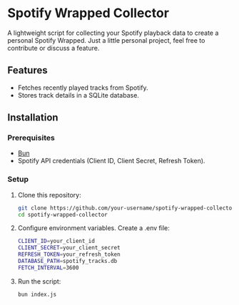 # Spotify Wrapped Collector

A lightweight script for collecting your Spotify playback data to create a personal Spotify Wrapped.
Just a little personal project, feel free to contribute or discuss a feature.

## Features

-   Fetches recently played tracks from Spotify.
-   Stores track details in a SQLite database.

## Installation

### Prerequisites

-   [Bun](https://bun.sh/)
-   Spotify API credentials (Client ID, Client Secret, Refresh Token).

### Setup

1. Clone this repository:

    ```bash
    git clone https://github.com/your-username/spotify-wrapped-collector.git
    cd spotify-wrapped-collector
    ```

2. Configure environment variables. Create a .env file:

    ```bash
    CLIENT_ID=your_client_id
    CLIENT_SECRET=your_client_secret
    REFRESH_TOKEN=your_refresh_token
    DATABASE_PATH=spotify_tracks.db
    FETCH_INTERVAL=3600
    ```

3. Run the script:
    ```bash
    bun index.js
    ```
